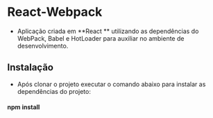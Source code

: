 # React-Webpack

- Aplicação criada em **React ** utilizando as dependências do WebPack, Babel e HotLoader para auxiliar no ambiente de desenvolvimento.

## Instalação

- Após clonar o projeto executar o comando abaixo para instalar as dependências do projeto:

#### npm install 

 





